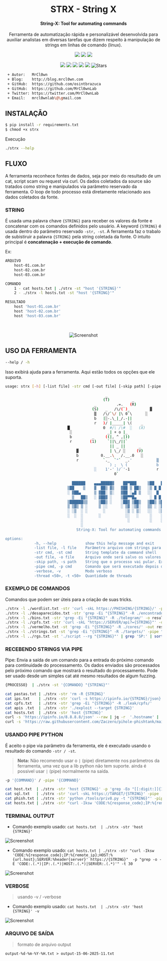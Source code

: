 <center>

<h1 align="center">
  <br>
  STRX  - String X
</h1>

<h4 align="center">String-X: Tool for automating commands</h4>

<p align="center">
Ferramenta de automatização rápida e personalizável desenvolvida para auxiliar analistas em diversas tarefas que dizem respeito à manipulação de strings em linhas de comando (linux).
</p>

<p align="center">
  <a href="#/"><img src="https://img.shields.io/badge/python-3.12-orange.svg"></a>
  <a href="#"><img src="https://img.shields.io/badge/Supported_OS-Linux-orange.svg"></a>
  <a href="#"><img src="https://img.shields.io/badge/Supported_OS-Mac-orange.svg"></a>
</p>

<p align="center">
  <a href="https://github.com/osintbrazuca/string-x/blob/main/LICENSE"><img src="https://img.shields.io/github/license/osintbrazuca/string-x?color=blue"></a>
  <a href="https://github.com/osintbrazuca/string-x/graphs/contributors"><img src="https://img.shields.io/github/contributors-anon/osintbrazuca/string-x"></a>
  <a href="https://github.com/osintbrazuca/string-x/issues"><img src="https://img.shields.io/github/issues-raw/osintbrazuca/string-x"></a>
  <a href="https://github.com/osintbrazuca/string-x/discussions"><img src="https://img.shields.io/github/discussions/osintbrazuca/string-x"></a>
  <a href="https://github.com/osintbrazuca/string-x/network/members"><img src="https://img.shields.io/github/forks/osintbrazuca/string-x"></a>
  <img src="https://img.shields.io/github/stars/osintbrazuca/string-x.svg?style=social" title="Stars" /> 
</p>


</center>

```bash
 + Autor:   MrCl0wn
 + Blog:    http://blog.mrcl0wn.com
 + GitHub:  https://github.com/osintbrazuca
 + GitHub:  https://github.com/MrCl0wnLab
 + Twitter: https://twitter.com/MrCl0wnLab
 + Email:   mrcl0wnlab\@\gmail.com
```
## INSTALAÇÃO
```bash
$ pip install -r requirements.txt
$ chmod +x strx
```
Execução
```bash
./strx --help
```


## FLUXO

A ferramenta reconhece fontes de dados, seja por meio do resultado de um cat, script scam ou request via curl. Os dados coletados da source são tratados como string e manipulados via parâmetro reservado da ferramenta. O loop de todo processo está diretamente relacionado aos dados coletados da fonte.


### STRING
É usada uma palavra chave ```{STRING}``` para receber os valores da fonte e concatenar com os comandos definidos pelo usuário. A keyword ```{STRING}``` é usada dentro do parâmetro reservado ```-str, -st```. A ferramenta faz o trabalo de subistiruir a palavra ```{STRING}``` pela string coletada da fonte. O intuito principal é **concatenação + execução de comando**.

Ex:
```bash
ARQUIVO
    host-01.com.br
    host-02.com.br
    host-03.com.br

COMANDO
    1 - cat hosts.txt | ./strx -st "host '{STRING}'"
    2 - ./strx -l hosts.txt -st "host '{STRING}'"

RESULTADO
    host 'host-01.com.br'
    host 'host-02.com.br'
    host 'host-03.com.br'
```
<br>

<center>

![Screenshot](/asset/fluxo.jpg)

</center>

## USO DA FERRAMENTA
```bash 
--help / -h 
```
Isso exibirá ajuda para a ferramenta. Aqui estão todos os opções que ele suporta.

```bash
usage: strx [-h] [-list file] -str cmd [-out file] [-skip path] [-pipe cmd] [-verbose] [-thread <50>]

                                             _
                                            (T)          _
                                        _         .=.   (R)
                                       (S)   _   /\/(`)_         ▓
                                        ▒   /\/`\/ |\ 0`\      ░
                                        b   |░-.\_|_/.-||
                                        r   )/ |_____| \(    _
                            █               0  #/\ /\#  ░   (X)
                             ░                _| + o |_                ░
                             b         _     ((|, ^ ,|))               b
                             r        (1)     `||\_/||`                r  
                                               || _ ||      _
                                ▓              | \_/ ░     (V)
                                b          0.__.\   /.__.0   ░
                                r           `._  `"`  _.'           ▒
                                               ) ;  \ (             b
                                        ░    1'-' )/`'-1            r
                                                 0`     
                        
                              ██████    ▄▄▄█████▓    ██▀███     ▒██   ██▒ 
                            ▒██    ▒    ▓  ██▒ ▓▒   ▓██ ▒ ██▒   ░▒ █ █ ▒░
                            ░ ▓██▄      ▒ ▓██░ ▒░   ▓██ ░▄█ ▒   ░░  █   ░
                              ▒   ██▒   ░ ▓██▓ ░    ▒██▀▀█▄      ░ █ █ ▒ 
                            ▒██████▒▒     ▒██▒ ░    ░██▓ ▒██▒   ▒██▒ ▒██▒
                            ▒ ▒▓▒ ▒ ░     ▒ ░░      ░ ▒▓ ░▒▓░   ▒▒ ░ ░▓ ░
                            ░ ░▒  ░ ░       ░         ░▒ ░ ▒░   ░░   ░▒ ░
                            ░  ░  ░       ░           ░░   ░     ░    ░  
                                  ░                    ░         ░    ░  
                                  ░                                      
                                String-X: Tool for automating commands

options:
             -h, --help             show this help message and exit
             -list file, -l file    Parâmetro arquivo com strings para excução
             -str cmd, -st cmd      String template da command shell
             -out file, -o file     Arquivo onde será salvo os valores
             -skip path, -s path    String que o processo vai pular. Ex: -s string ou --skip string
             -pipe cmd, -p cmd      Comando que será executado depois de um pipe |
             -verbose, -v           Modo verboso
             -thread <50>, -t <50>  Quantidade de threads

```

### EXEMPLO DE COMANDOS

Comandos que podem ser úteis para a criação de suas tricks.

```bash
./strx -l ./wordlist.txt -str 'curl -skL https://PHISHING/{STRING}/' -p 'grep -E "<title>(.*)</title>"' -v
./strx -l ./desaparecidos.txt -str 'grep -Ei "{STRING}" -R ./encontrados/' -v
./strx -l ./bins.txt -str 'grep -Ei "{STRING}" -R ./telegram/' -o resultado.txt -verbose
./strx -l ./cpfs.txt -str 'curl -skL "https://SERVER/api?={STRING}"' -out resultado.txt
./strx -l ./vermelho.txt -st 'grep -Ei "{STRING}" -R ./cores/' -out resultado.txt
./strx -l ./strings.txt -st 'grep -Ei "{STRING}" -R ./targets/' -pipe "awk -F ':' '{print \$2}'"
./strx -l ../rgs.txt -st './script --rg "{STRING}"' | grep 'SP:' | sort -u
```
### RECEBENDO STRINGS VIA PIPE
Pipe: Envia a saída de um comando para a entrada do próximo comando para continuidade do processamento. Os dados enviados são processados pelo próximo comando que mostrará o resultado do processamento. Pode ser usado desde um simples cat até mesmo resultados de algum fuzzing.

```bash
{PROCESSO}  | ./strx -st '{COMANDO} "{STRING}"'
```

```bash
cat pastas.txt | ./strx -str 'rm -R {STRING}'
cat ips.txt    | ./strx -str 'curl -s https://ipinfo.io/{STRING}/json}'
cat cpfs.txt   | ./strx -str 'grep -Ei "{STRING}" -R ./leak/cpfs/'
cat apis .txt  | ./strx -str './exploit --target {STRING}'
cat hosts.txt  | ./strx -str 'host {STRING}'
curl -s 'https://ipinfo.io/8.8.8.8/json' --raw | jq -r  '.hostname' | ./strx -st 'host {STRING}' -v
curl -s 'https://raw.githubusercontent.com/Zaczero/pihole-phishtank/main/hosts.txt' | ./strx -str  'host {STRING}' -v
```

### USANDO PIPE PYTHON

É aceito o pipe via parâmetro da ferramenta, ele é executado usando o resultado do comando ```-str / -st```.

> **Nota:** Não recomendo usar o ```|``` (pipe) diretamente nos parâmetros da ferramenta, uma vez que a lib python não tem suporte. ainda é possivel usar ```|``` (pipe) normalmente na saída.

```bash
-p '{COMMAND}' / -pipe '{COMMAND}'
```

```bash
cat host.txt  | ./strx -str 'host {STRING}' -p 'grep -Eo "[[:digit:]]{1,3}\.[[:digit:]]{1,3}\.[[:digit:]]{1,3}\.[[:digit:]]{1,3}"'
cat sql.txt   | ./strx -str 'curl -skL https://TARGET/{STRING}' -pipe 'grep "SQL syntax;"'
cat phish.txt | ./strx -str 'python /tools/priv8.py -t "{STRING}"' -pipe 'grep "VULN"' | create_report
cat hosts.txt | ./strx -str "curl -Iksw 'CODE:%{response_code};IP:%{remote_ip}' https://{STRING}"  -p "grep -o -E 'CODE:.(.*)|IP:.(.*)'" -t 30 
```

### TERMINAL  OUTPUT

-  Comando exemplo usado: ```cat hosts.txt  | ./strx -str 'host {STRING}'```

![Screenshot](/asset/img1.png)

-  Comando exemplo usado: ```cat hosts.txt | ./strx -str "curl -Iksw 'CODE:%{response_code};IP:%{remote_ip};HOST:%{url.host};SERVER:%header{server}' https://{STRING}"  -p "grep -o -E 'CODE:.(.*)|IP:.(.*)|HOST:.(.*)|SERVER:.(.*)'" -t 30``` 

![Screenshot](/asset/img3.png)

### VERBOSE
> usando -v / -verbose

-  Comando exemplo usado: ```cat hosts.txt  | ./strx -str 'host {STRING}' -v```

![Screenshot](/asset/img2.png)

### ARQUIVO DE SAÍDA
> formato de arquivo output

```
output-%d-%m-%Y-%H.txt > output-15-06-2025-11.txt
```